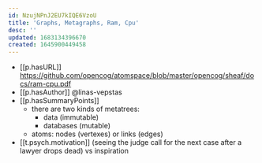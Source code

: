 ```yaml
---
id: NzujNPnJ2EU7kIQE6VzoU
title: 'Graphs, Metagraphs, Ram, Cpu'
desc: ''
updated: 1683134396670
created: 1645900449458
---
```



- [[p.hasURL]] https://github.com/opencog/atomspace/blob/master/opencog/sheaf/docs/ram-cpu.pdf
- [[p.hasAuthor]] @linas-vepstas
- [[p.hasSummaryPoints]]
  - there are two kinds of metatrees:
    - data (immutable)
    - databases (mutable)
  - atoms: nodes (vertexes) or links (edges)
- [[t.psych.motivation]] (seeing the judge call for the next case after a lawyer drops dead) vs inspiration